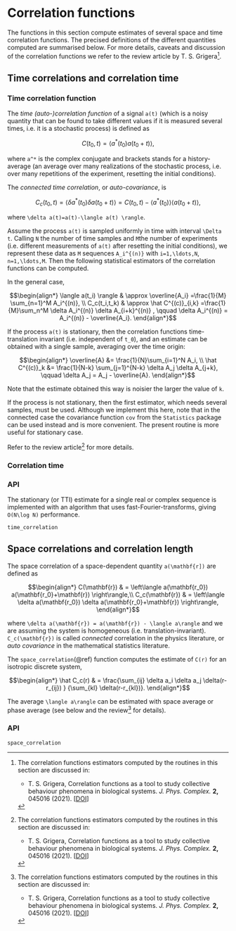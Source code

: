 # Correlation functions

The functions in this section compute estimates of several space and time correlation functions.  The precised definitions of the different quantities computed are summarised below.  For more details, caveats and discussion of the correlation functions we refer to the review article by T. S. Grigera[^review].



[^review]:

    The correlation functions estimators computed by the routines in this section are discussed in:

    - T. S. Grigera, Correlation functions as a tool to study collective behaviour phenomena in biological systems. _J. Phys. Complex._ __2,__ 045016 (2021).  [[DOI](https://doi.org/10.1088/2632-072X/ac2b06)]


## Time correlations and correlation time

### Time correlation function

The _time (auto-)correlation function_ of a signal ``a(t)`` (which is a noisy quantity that can be found to take different values if it is measured several times, i.e. it is a stochastic process) is defined as
```math
  C(t_0,t) = \langle a^*(t_0) a(t_0+t) \rangle,
```
where ``a^*`` is the complex conjugate and brackets stands for a  history-average (an average over many realizations of the stochastic process, i.e. over many repetitions of the experiment, resetting the initial conditions).

The _connected time correlation_, or _auto-covariance_, is
```math
   C_c(t_0,t) = \left\langle \delta a^*(t_0) \delta a(t_0+t) \right\rangle = 
   C(t_0,t) - \left\langle a^*(t_0) \right\rangle \left\langle a(t_0+t) \right\rangle,
```
where ``\delta a(t)=a(t)-\langle a(t) \rangle``.

Assume the process ``a(t)`` is sampled uniformly in time with interval ``\Delta t``.  Calling ``N`` the number of time samples and ``M``the number of experiments (i.e. different measurements of ``a(t)``  after resetting the initial conditions), we represent these data as ``M`` sequences ``A_i^{(n)}`` with ``i=1,\ldots,N``,  ``n=1,\ldots,M``.  Then the following statistical estimators of the correlation functions can be computed.

In the general case,
```math
\begin{align*}
  \langle a(t_i) \rangle & \approx \overline{A_i} =\frac{1}{M} \sum_{n=1}^M A_i^{(n)}, \\
  C_c(t_i,t_k) & \approx \hat C^{(c)}_{i,k} =\frac{1}{M}\sum_n^M \delta A_i^{(n)}
  \delta A_{i+k}^{(n)}  , \qquad \delta A_i^{(n)} = A_i^{(n)} - \overline{A_i}.
\end{align*}
```

If the process ``a(t)`` is stationary, then the correlation functions time-translation invariant (i.e. independent of ``t_0``), and an estimate can be obtained with a single sample, averaging over the time origin:
```math
\begin{align*}
  \overline{A} &= \frac{1}{N}\sum_{i=1}^N A_i, \\
  \hat C^{(c)}_k &= \frac{1}{N-k} \sum_{j=1}^{N-k} \delta A_j \delta A_{j+k},
  \qquad
  \delta A_j = A_j - \overline{A}.
\end{align*}
```
Note that the estimate obtained this way is noisier the larger the value of ``k``.

If the process is not stationary, then the first estimator, which needs several samples, must be used.  Although we implement this here, note that in the connected case the covariance function `cov` from the `Statistics` package can be used instead and is more convenient.  The present routine is more useful for stationary case.

Refer to the review article[^review] for more details.

### Correlation time

### API

The stationary (or TTI) estimate for a single real or complex sequence is implemented with an algorithm that uses fast-Fourier-transforms, giving ``O(N\log N)`` performance.

```@docs
time_correlation
```


## Space correlations and correlation length

The space correlation of a space-dependent quantity ``a(\mathbf{r])`` are defined as
```math
\begin{align*}
   C(\mathbf{r}) & = \left\langle a(\mathbf{r_0}) a(\mathbf{r_0}+\mathbf{r}) \right\rangle,\\
   C_c(\mathbf{r}) & = \left\langle \delta a(\mathbf{r_0}) \delta a(\mathbf{r_0}+\mathbf{r}) \right\rangle,
\end{align*}
```
where ``\delta a(\mathbf{r}) = a(\mathbf{r}) - \langle a\rangle`` and we are assuming the system is homogeneous (i.e. translation-invariant).  ``C_c(\mathbf{r})`` is called _connected_ correlation in the physics literature, or _auto covariance_ in the mathematical statistics literature.

The `space_correlation`(@ref) function computes the estimate of ``C(r)`` for an isotropic discrete system,
```math
\begin{align*}
  \hat C_c(r) & = \frac{\sum_{ij} \delta a_i \delta a_j
    \delta(r-r_{ij}) } {\sum_{kl} \delta(r-r_{kl})}.
\end{align*}
```
The average ``\langle a\rangle`` can be estimated with space average or phase average (see below and the review[^review] for details).

### API

```@docs
space_correlation
```
